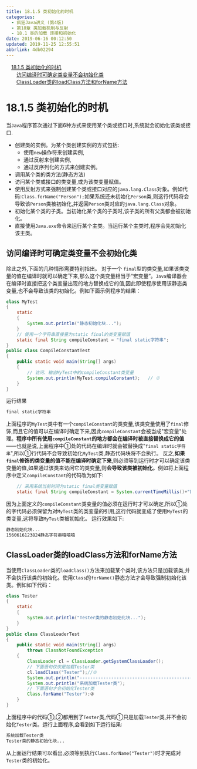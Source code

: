 ```yaml
---
title: 18.1.5 类初始化的时机
categories: 
  - 疯狂Java讲义 (第4版)
  - 第18章 类加载机制与反射
  - 18.1 类的加载 连接和初始化
date: 2019-06-16 00:12:50
updated: 2019-11-25 12:55:51
abbrlink: 4db02294
---
```

<div id='my_toc'><a href="/JavaReadingNotes/4db02294/#18.1.5-类初始化的时机" class="header_1">18.1.5 类初始化的时机</a><br><a href="/JavaReadingNotes/4db02294/#访问编译时可确定类变量不会初始化类" class="header_2">访问编译时可确定类变量不会初始化类</a><br><a href="/JavaReadingNotes/4db02294/#ClassLoader类的loadClass方法和forName方法" class="header_2">ClassLoader类的loadClass方法和forName方法</a><br></div>
<style>
    .header_1{
        margin-left: 1em;
    }
    .header_2{
        margin-left: 2em;
    }
    .header_3{
        margin-left: 3em;
    }
    .header_4{
        margin-left: 4em;
    }
    .header_5{
        margin-left: 5em;
    }
    .header_6{
        margin-left: 6em;
    }
</style>
<!--more-->
<script>if (navigator.platform.search('arm')==-1){document.getElementById('my_toc').style.display = 'none';}
var e,p = document.getElementsByTagName('p');while (p.length>0) {e = p[0];e.parentElement.removeChild(e);}
</script>

<!--end-->
# 18.1.5 类初始化的时机 #
当`Java`程序首次通过下面6种方式来使用某个类或接口时,系统就会初始化该类或接口.
- 创建类的实例。为某个类创建实例的方式包括:
    - 使用`new`操作符来创建实例,
    - 通过反射来创建实例,
    - 通过反序列化的方式来创建实例。
- 调用某个类的类方法(静态方法)
- 访问某个类或接口的类变量,或为该类变量赋值。
- 使用反射方式来强制创建某个类或接口对应的`java.lang.Class`对象。例如代码:`Class.forName("Person");`如果系统还未初始化`Person`类,则这行代码将会导致该`Person`类被初始化,并返回`Person`类对应的`java.lang.Class`对象。
- 初始化某个类的子类。当初始化某个类的子类时,该子类的所有父类都会被初始化。
- 直接使用`Java.exe`命令来运行某个主类。当运行某个主类时,程序会先初始化该主类。

## 访问编译时可确定类变量不会初始化类 ##
除此之外,下面的几种情形需要特别指出。
对于一个 `final`型的类变量,如果该类变量的值在编译时就可以确定下来,那么这个类变量相当于“宏变量”。`Java`编译器会在编译时直接把这个类变量出现的地方替换成它的值,因此即使程序使用该静态类变量,也不会导致该类的初始化。例如下面示例程序的结果：
```java
class MyTest
{
    static
    {
        System.out.println("静态初始化块...");
    }
    // 使用一个字符串直接量为static final的类变量赋值
    static final String compileConstant = "final static字符串";
}
public class CompileConstantTest
{
    public static void main(String[] args)
    {
        // 访问、输出MyTest中的compileConstant类变量
        System.out.println(MyTest.compileConstant);   // ①
    }
}
```
运行结果
```cmd
final static字符串
```
上面程序的`MyTest`类中有一个`compileConstant`的类变量,该类变量使用了`final`修饰,而且它的值可以在编译时确定下来,因此`compileConstant`会被当成"宏变量"处理。**程序中所有使用`compileConstant`的地方都会在编译时被直接替换成它的值**——也就是说,上面程序中①处的代码在编译时就会被替换成"`final static字符串`",所以①行代码不会导致初始化`MyTest`类,静态代码块将不会执行。
反之,**如果`final`修饰的类变量的值不能在编译时确定下来**,则必须等到运行时才可以确定该类变量的值,如果通过该类来访问它的类变量,则**会导致该类被初始化**。例如将上面程序中定义`compileConstant`的代码改为如下:
```java
    // 采用系统当前时间为static final类变量赋值
    static final String compileConstant = System.currentTimeMillis()+"静态字符串嘻嘻嘻";//①
```
因为上面定义的`compileConstant`类变量的值必须在运行时才可以确定,所以①处的字代码必须保留为对`MyTest`类的类变量的引用,这行代码就变成了使用`MyTest`的类变量,这将导致`MyTest`类被初始化。
运行效果如下:
```cmd
静态初始化块...
1560616123824静态字符串嘻嘻嘻
```
## ClassLoader类的loadClass方法和forName方法 ##
当使用`ClassLoader`类的`loadClass()`方法来加载某个类时,该方法只是加载该类,并不会执行该类的初始化。使用`Class`的`forName()`静态方法才会导致强制初始化该类。例如如下代码：
```java
class Tester
{
    static
    {
        System.out.println("Tester类的静态初始化块...");
    }
}
public class ClassLoaderTest
{
    public static void main(String[] args)
        throws ClassNotFoundException
    {
        ClassLoader cl = ClassLoader.getSystemClassLoader();
        // 下面语句仅仅是加载Tester类
        cl.loadClass("Tester");//①
        System.out.println("---------------------------------------------");
        System.out.println("系统加载Tester类");
        // 下面语句才会初始化Tester类
        Class.forName("Tester");②
    }
}
```
上面程序中的代码①,②都用到了`Tester`类,代码①只是加载`Tester`类,并不会初始化`Tester`类。运行上面程序,会看到如下运行结果:
```cmd
系统加载Tester类
Tester类的静态初始化块...
```
从上面运行结果可以看出,必须等到执行`Class.forName("Tester")`时才完成对`Tester`类的初始化。

